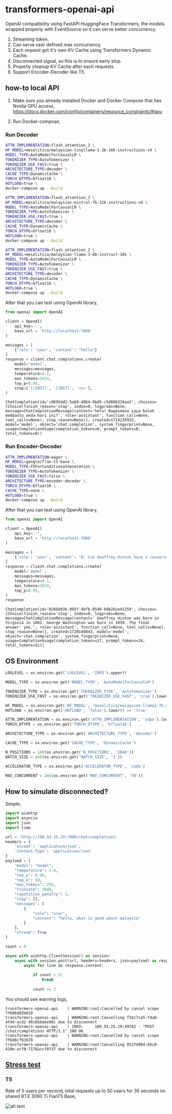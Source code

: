 # transformers-openai-api

OpenAI compatibility using FastAPI HuggingFace Transformers, the models wrapped properly with EventSource so it can serve better concurrency.

1. Streaming token.
2. Can serve user defined max concurrency.
3. Each request got it's own KV Cache using Transformers Dynamic Cache.
4. Disconnected signal, so this is to ensure early stop.
5. Properly cleanup KV Cache after each requests.
6. Support Encoder-Decoder like T5.

## how-to local API

1. Make sure you already installed Docker and Docker Compose that has Nvidia GPU access, https://docs.docker.com/config/containers/resource_constraints/#gpu

2. Run Docker-compose,

### Run Decoder

```bash
ATTN_IMPLEMENTATION=flash_attention_2 \
HF_MODEL=mesolitica/malaysian-tinyllama-1.1b-16k-instructions-v4 \
MODEL_TYPE=AutoModelForCausalLM \
TOKENIZER_TYPE=AutoTokenizer \
TOKENIZER_USE_FAST=true \
ARCHITECTURE_TYPE=decoder \
CACHE_TYPE=DynamicCache \
TORCH_DTYPE=bfloat16 \
HOTLOAD=true \
docker-compose up --build
```

```bash
ATTN_IMPLEMENTATION=flash_attention_2 \
HF_MODEL=mesolitica/malaysian-mistral-7b-32k-instructions-v4 \
MODEL_TYPE=AutoModelForCausalLM \
TOKENIZER_TYPE=AutoTokenizer \
TOKENIZER_USE_FAST=true \
ARCHITECTURE_TYPE=decoder \
CACHE_TYPE=DynamicCache \
TORCH_DTYPE=bfloat16 \
HOTLOAD=true \
docker-compose up --build
```

```bash
ATTN_IMPLEMENTATION=flash_attention_2 \
HF_MODEL=mesolitica/malaysian-llama-3-8b-instruct-16k \
MODEL_TYPE=AutoModelForCausalLM \
TOKENIZER_TYPE=AutoTokenizer \
TOKENIZER_USE_FAST=true \
ARCHITECTURE_TYPE=decoder \
CACHE_TYPE=DynamicCache \
TORCH_DTYPE=bfloat16 \
HOTLOAD=true \
docker-compose up --build
```

After that you can test using OpenAI library,

```python
from openai import OpenAI

client = OpenAI(
    api_key='-',
    base_url = 'http://localhost:7088'
)

messages = [
    {'role': 'user', 'content': "hello"}
]
response = client.chat.completions.create(
    model='model',
    messages=messages,
    temperature=0.1,
    max_tokens=1024,
    top_p=0.95,
    stop=['[/INST]', '[INST]', '<s>'],
)
```

```
ChatCompletion(id='c8695dd2-5ab8-4064-9bd5-c5d666324aa3', choices=[Choice(finish_reason='stop', index=0, logprobs=None, message=ChatCompletionMessage(content='helo! Bagaimana saya boleh membantu anda hari ini?', role='assistant', function_call=None, tool_calls=None), stop_reason=None)], created=1714235932, model='model', object='chat.completion', system_fingerprint=None, usage=CompletionUsage(completion_tokens=0, prompt_tokens=0, total_tokens=0))
```

### Run Encoder-Decoder

```bash
ATTN_IMPLEMENTATION=eager \
HF_MODEL=google/flan-t5-base \
MODEL_TYPE=T5ForConditionalGeneration \
TOKENIZER_TYPE=AutoTokenizer \
TOKENIZER_USE_FAST=false \
ARCHITECTURE_TYPE=encoder-decoder \
TORCH_DTYPE=bfloat16 \
CACHE_TYPE=none \
HOTLOAD=true \
docker-compose up --build
```

After that you can test using OpenAI library,

```python
from openai import OpenAI

client = OpenAI(
    api_key='-',
    base_url = 'http://localhost:7088'
)

messages = [
    {'role': 'user', 'content': "Q: Can Geoffrey Hinton have a conversation with George Washington? Give the rationale before answering.</s>"}
]
response = client.chat.completions.create(
    model='model',
    messages=messages,
    temperature=0.1,
    max_tokens=1024,
    top_p=0.95,
)
response
```

```
ChatCompletion(id='026bb93b-095f-4bfb-8540-b9b26ce41259', choices=[Choice(finish_reason='stop', index=0, logprobs=None, message=ChatCompletionMessage(content=' Geoffrey Hinton was born in Virginia in 1862. George Washington was born in 1859. The final answer: yes.', role='assistant', function_call=None, tool_calls=None), stop_reason=None)], created=1720149843, model='model', object='chat.completion', system_fingerprint=None, usage=CompletionUsage(completion_tokens=27, prompt_tokens=24, total_tokens=51))
```

## OS Environment

```python
LOGLEVEL = os.environ.get('LOGLEVEL', 'INFO').upper()

MODEL_TYPE = os.environ.get('MODEL_TYPE', 'AutoModelForCausalLM')

TOKENIZER_TYPE = os.environ.get('TOKENIZER_TYPE', 'AutoTokenizer')
TOKENIZER_USE_FAST = os.environ.get('TOKENIZER_USE_FAST', 'true').lower() == 'true'

HF_MODEL = os.environ.get('HF_MODEL', 'mesolitica/malaysian-llama2-7b-32k-instructions')
HOTLOAD = os.environ.get('HOTLOAD', 'false').lower() == 'true'

ATTN_IMPLEMENTATION = os.environ.get('ATTN_IMPLEMENTATION', 'sdpa').lower()
TORCH_DTYPE = os.environ.get('TORCH_DTYPE', 'bfloat16')

ARCHITECTURE_TYPE = os.environ.get('ARCHITECTURE_TYPE', 'decoder')

CACHE_TYPE = os.environ.get('CACHE_TYPE', 'DynamicCache')

N_POSITIONS = int(os.environ.get('N_POSITIONS', '2048'))
BATCH_SIZE = int(os.environ.get('BATCH_SIZE', '1'))

ACCELERATOR_TYPE = os.environ.get('ACCELERATOR_TYPE', 'cuda')

MAX_CONCURRENT = int(os.environ.get('MAX_CONCURRENT', '50'))
```

## How to simulate disconnected?

Simple,

```python
import aiohttp
import asyncio
import json
import time

url = 'http://100.93.25.29:7088/chat/completions'
headers = {
    'accept': 'application/json',
    'Content-Type': 'application/json'
}
payload = {
    "model": "model",
    "temperature": 1.0,
    "top_p": 0.95,
    "top_k": 50,
    "max_tokens": 256,
    "truncate": 2048,
    "repetition_penalty": 1,
    "stop": [],
    "messages": [
        {
            "role": "user",
            "content": "hello, what is good about malaysia"
        }
    ],
    "stream": True
}

count = 0

async with aiohttp.ClientSession() as session:
    async with session.post(url, headers=headers, json=payload) as response:
        async for line in response.content:
            
            if count > 5:
                break
                
            count += 1
```

You should see warning logs,

```
transformers-openai-api    | WARNING:root:Cancelled by cancel scope 7f686d03b010
transformers-openai-api    | WARNING:root:Cancelling f1bc7ca5-f4a0-4f4d-acd2-d6c6bbdee98c due to disconnect
transformers-openai-api    | INFO:     100.93.25.29:49762 - "POST /chat/completions HTTP/1.1" 200 OK
transformers-openai-api    | WARNING:root:Cancelled by cancel scope 7f686cf93970
transformers-openai-api    | WARNING:root:Cancelling 8537d90d-65c0-410e-acf0-7176accf8f37 due to disconnect
```

## [Stress test](stress-test)

### T5

Rate of 5 users per second, total requests up to 50 users for 30 seconds on shared RTX 3090 Ti FlanT5 Base,

![alt text](stress-test/graph-t5.png)